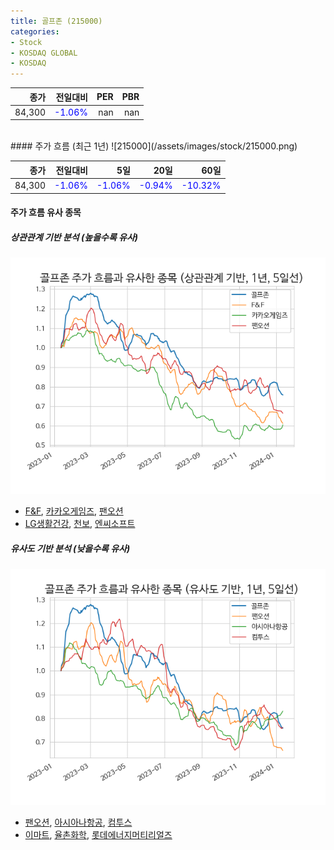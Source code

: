 ```yaml
---
title: 골프존 (215000)
categories:
- Stock
- KOSDAQ GLOBAL
- KOSDAQ
---
```


|종가|전일대비|PER|PBR|
|---:|-------:|--:|---:|
|84,300|<span style="color: blue">-1.06%</span>|nan|nan|

<!-- more -->
<br>
#### 주가 흐름 (최근 1년)
![215000](/assets/images/stock/215000.png)

|종가|전일대비|5일|20일|60일|
|---:|-------:|--:|---:|---:|
|84,300|<span style="color: blue">-1.06%</span>|<span style="color: blue">-1.06%</span>|<span style="color: blue">-0.94%</span>|<span style="color: blue">-10.32%</span>|

<!-- more -->

#### 주가 흐름 유사 종목

##### 상관관계 기반 분석 (높을수록 유사)
![215000](/assets/images/stock/215000_corr.png)
- [F&F](/383220/), [카카오게임즈](/293490/), [팬오션](/028670/)
- [LG생활건강](/051900/), [천보](/278280/), [엔씨소프트](/036570/)

##### 유사도 기반 분석 (낮을수록 유사)	
![215000](/assets/images/stock/215000_sim.png)
- [팬오션](/028670/), [아시아나항공](/020560/), [컴투스](/078340/)
- [이마트](/139480/), [율촌화학](/008730/), [롯데에너지머티리얼즈](/020150/)
